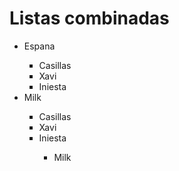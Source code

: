 # Listas combinadas






<!DOCTYPE html>
<html>
<body>



<ul>
  <li>Espana</li>
    <ul>
      <li type="square">Casillas</li>
      <li type="square">Xavi</li>
      <li type="square">Iniesta</li>
    </ul>
  </li>
  <li>Milk</li>
    <ul>
        <li type="square">Casillas</li>
        <li type="square">Xavi</li>
        <li type="square">Iniesta</li>
    <ul>
    </li>
  <li>Milk</li>
</ul>

</body>
</html>
